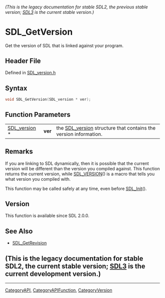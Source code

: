 ###### (This is the legacy documentation for stable SDL2, the previous stable version; [SDL3](https://wiki.libsdl.org/SDL3/) is the current stable version.)
# SDL_GetVersion

Get the version of SDL that is linked against your program.

## Header File

Defined in [SDL_version.h](https://github.com/libsdl-org/SDL/blob/SDL2/include/SDL_version.h)

## Syntax

```c
void SDL_GetVersion(SDL_version * ver);
```

## Function Parameters

|                              |         |                                                                                 |
| ---------------------------- | ------- | ------------------------------------------------------------------------------- |
| [SDL_version](SDL_version) * | **ver** | the [SDL_version](SDL_version) structure that contains the version information. |

## Remarks

If you are linking to SDL dynamically, then it is possible that the current
version will be different than the version you compiled against. This
function returns the current version, while [SDL_VERSION](SDL_VERSION)() is
a macro that tells you what version you compiled with.

This function may be called safely at any time, even before
[SDL_Init](SDL_Init)().

## Version

This function is available since SDL 2.0.0.

## See Also

- [SDL_GetRevision](SDL_GetRevision)


## (This is the legacy documentation for stable SDL2, the current stable version; [SDL3](https://wiki.libsdl.org/SDL3/) is the current development version.)



----
[CategoryAPI](CategoryAPI), [CategoryAPIFunction](CategoryAPIFunction), [CategoryVersion](CategoryVersion)

